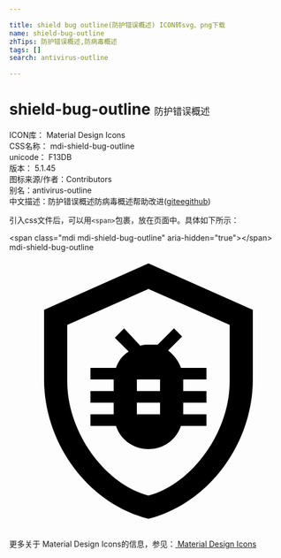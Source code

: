 ```yaml
---

title: shield bug outline(防护错误概述) ICON转svg、png下载
name: shield-bug-outline
zhTips: 防护错误概述,防病毒概述
tags: []
search: antivirus-outline

---
```


# shield-bug-outline  <small style="font-size: 60%;font-weight: 100">防护错误概述</small>


<div class="detail-page">
<p>
<span>
ICON库：
<span class="badge-secondary badge">Material Design Icons</span> 
</span>
<br/>
<span>
CSS名称：
<span class="badge-secondary badge">mdi-shield-bug-outline</span> 
</span>
<br/>
<span>
unicode：
<span class="badge-secondary badge">F13DB</span> 
<copy-btn content='F13DB' btn-title=""></copy-btn>
<copy-btn :content='String.fromCodePoint(parseInt("F13DB", 16))' btn-title="复制U"></copy-btn>
</span>
<br/>
<span>
版本：
<span class="badge-secondary badge">5.1.45</span> 
</span>
<br/>
<span>图标来源/作者：<span class="badge-light badge">Contributors</span></span> 
<br/>
<span>别名：<span class="badge-light badge">antivirus-outline</span></span><br/><span class="zh-detail">中文描述：<span class="badge-primary badge">防护错误概述</span><span class="badge-primary badge">防病毒概述</span><span class="help-link"><span>帮助改进</span>(<a href="https://gitee.com/liuwave/icon-helper/edit/master/json/material/shield-bug-outline.json" target="_blank" rel="noopener noreferrer">gitee</a><a href="https://github.com/liuwave/icon-helper/edit/master/json/material/shield-bug-outline.json" target="_blank" rel="noopener noreferrer">github</a></span>)</span><br/>
</p>
</div>
<div class="alert alert-dark">
  <i class="mdi mdi-shield-bug-outline mdi-48px"></i>
  <i class="mdi mdi-shield-bug-outline mdi-36px"></i>
  <i class="mdi mdi-shield-bug-outline mdi-24px"></i>
  <i class="mdi mdi-shield-bug-outline mdi-18px"></i>
</div>
<div>
  <p>引入css文件后，可以用<code>&lt;span&gt;</code>包裹，放在页面中。具体如下所示：    
  </p>
  <div class="alert alert-primary" style="font-size: 14px">
    &lt;span class="mdi mdi-shield-bug-outline" aria-hidden="true"&gt;&lt;/span&gt;
    <copy-btn content='<span class="mdi mdi-shield-bug-outline" aria-hidden="true"></span>'></copy-btn>
  </div>
  <div class="alert alert-secondary">
    <i class="mdi mdi-shield-bug-outline"
    style="font-size: 24px"
    aria-hidden="true"></i> mdi-shield-bug-outline
    <copy-btn content="mdi-shield-bug-outline" btn-title="复制图标名称"></copy-btn>
  </div>
</div>
<div id="svg" class="svg-wrap">
<svg xmlns="http://www.w3.org/2000/svg" viewBox="0 0 24 24"><path d="M9.9 6.6L9.1 7.4L10.3 8.6C9.8 8.9 9.4 9.4 9.2 10H7V11H9V12H7V13H9V14H7V15H9.2C9.6 16.2 10.7 17 12 17S14.4 16.2 14.8 15H17V14H15V13H17V12H15V11H17V10H14.8C14.6 9.4 14.2 8.9 13.7 8.5L14.9 7.3L14.2 6.6L12.8 8H12C11.8 8 11.5 8 11.3 8.1L9.9 6.6M11 11H13V12H11V11M11 13H13V14H11V13M21 11C21 16.5 17.2 21.7 12 23C6.8 21.7 3 16.5 3 11V5L12 1L21 5V11M12 21C15.8 20 19 15.5 19 11.2V6.3L12 3.2L5 6.3V11.2C5 15.5 8.2 20 12 21Z" /></svg>
</div>
<detail full-name='mdi-shield-bug-outline'></detail>
    
<div><p>更多关于 Material Design Icons的信息，参见：<a target="_blank" href="https://iconhelper.cn/material.html"> Material Design Icons</a>
</p></div>
